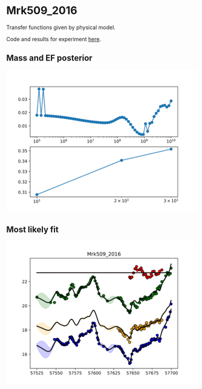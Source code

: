 # Mrk509_2016

Transfer functions given by physical model.

Code and results for experiment [here](Real/Mrk509/2016/).

## Mass and EF posterior

![Mrk509_2016_posterior_mass](Real/Mrk509/2016/posteriors.svg)



## Most likely fit

![Mrk509_2016_EF_10_matern32_fit](Real/Mrk509/2016/bestfit.svg)

